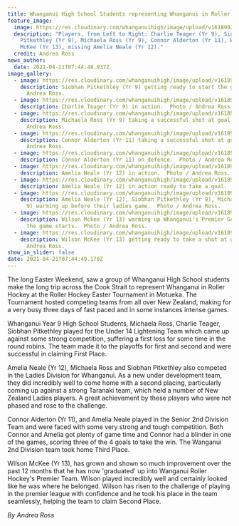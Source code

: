 ```yaml
---
title: Whanganui High School Students representing Whanganui in Roller Hockey
feature_image:
  image: https://res.cloudinary.com/whanganuihigh/image/upload/v1618992121/News/Players_from_Left_to_Right.._Charlie_Teager_Yr_9._Siobhan_Pitkethley_Yr_9._Michaela_Ross_Yr_9._Connor_Alderton_Yr_11._Wilson_McKee_Yr_13._Missing_Amelia_Neale_Yr_12.jpg
  description: "Players, from Left to Right: Charlie Teager (Yr 9), Siobhan
    Pitkethley (Yr 9), Michaela Ross (Yr 9), Connor Alderton (Yr 11), Wilson
    McKee (Yr 13), missing Amelia Neale (Yr 12)."
  credit: Andrea Ross
news_author:
  date: 2021-04-21T07:44:48.937Z
image_gallery:
  - image: https://res.cloudinary.com/whanganuihigh/image/upload/v1618992660/News/Siobhan_Pitkethley_Yr9_getting_ready_to_start_the_Game.jpg
    description: Siobhan Pitkethley (Yr 9) getting ready to start the game.  Photo /
      Andrea Ross.
  - image: https://res.cloudinary.com/whanganuihigh/image/upload/v1618992445/News/Charlie_Teager_Yr_9_in_action.jpg
    description: Charlie Teager (Yr 9) in action.  Photo / Andrea Ross.
  - image: https://res.cloudinary.com/whanganuihigh/image/upload/v1618992619/News/Michaela_Ross_Yr_9_taking_a_successful_shot_at_Goal.jpg
    description: Michaela Ross (Yr 9) taking a successful shot at goal.  Photo /
      Andrea Ross.
  - image: https://res.cloudinary.com/whanganuihigh/image/upload/v1618992491/News/Connor_Alderton_Yr_11_Taking_a_successful_shot_at_Goal.jpg
    description: Connor Alderton (Yr 11) taking a successful shot at goal.  Photo /
      Andrea Ross.
  - image: https://res.cloudinary.com/whanganuihigh/image/upload/v1618992546/News/Connor_Alderton_Yr11_on_Defence.jpg
    description: Connor Alderton (Yr 11) on defence.  Photo / Andrea Ross.
  - image: https://res.cloudinary.com/whanganuihigh/image/upload/v1618992322/News/Amelia_Neale_Yr_12_in_action.jpg
    description: Amelia Neale (Yr 12) in action.  Photo / Andrea Ross.
  - image: https://res.cloudinary.com/whanganuihigh/image/upload/v1618992357/News/Amelia_Neale_Yr12_in_Action_ready_to_take_a_goal.jpg
    description: Amelia Neale (Yr 12) in action ready to take a goal.  Photo / Andrea Ross.
  - image: https://res.cloudinary.com/whanganuihigh/image/upload/v1618992411/News/Amelia_Neale_Yr12_Siobhan_Pitkethley_Yr_9_Michaela_Ross_Yr_9_warming_up_before_their_ladies_game.jpg
    description: Amelia Neale (Yr 12), Siobhan Pitkethley (Yr 9), Michaela Ross (Yr
      9) warming up before their ladies game.  Photo / Andrea Ross.
  - image: https://res.cloudinary.com/whanganuihigh/image/upload/v1618992758/News/Wilson_Mckee_Yr13_Warming_up_Whanganui_s_Premier_Goalie_before_the_game_starts.jpg
    description: Wilson Mckee (Yr 13) warming up Whanganui's Premier Goalie before
      the game starts.  Photo / Andrea Ross.
  - image: https://res.cloudinary.com/whanganuihigh/image/upload/v1618992715/News/Wilson_McKee_Yr13_getting_ready_to_take_a_shot_at_Goal.jpg
    description: Wilson McKee (Yr 13) getting ready to take a shot at goal.  Photo /
      Andrea Ross.
show_in_slider: false
date: 2021-04-21T07:44:49.170Z
---
```

The long Easter Weekend, saw a group of Whanganui High School students make the long trip across the Cook Strait to represent Whanganui in Roller Hockey at the Roller Hockey Easter Tournament in Motueka. The Tournament hosted competing teams from all over New Zealand, making for a very busy three days of fast paced and in some instances intense games.


Whanganui Year 9 High School Students, Michaela Ross, Charlie Teager, Siobhan Pitkethley played for the Under 14 Lightening Team which came up against some strong competition, suffering a first loss for some time in the round robins. The team made it to the playoffs for first and second and were successful in claiming First Place.


Amelia Neale (Yr 12), Michaela Ross and Siobhan Pitkethley also competed in the Ladies Division for Whanganui. As a new under development team, they did incredibly well to come home with a second placing, particularly coming up against a strong Taranaki team, which held a number of New Zealand Ladies players. A great achievement by these players who were not phased and rose to the challenge.


Connor Alderton (Yr 11), and Amelia Neale played in the Senior 2nd Division Team and were faced with some very strong and tough competition.  Both Connor and Amelia got plenty of game time and Connor had a blinder in one of the games, scoring three of the 4 goals to take the win. The Wanganui 2nd Division team took home Third Place.


Wilson McKee (Yr 13), has grown and shown so much improvement over the past 12 months that he has now 'graduated' up into Wanganui Roller Hockey's Premier Team. Wilson played incredibly well and certainly looked like he was where he belonged. Wilson has risen to the challenge of playing in the premier league with confidence and he took his place in the team seamlessly, helping the team to claim Second Place.

*By Andrea Ross*
